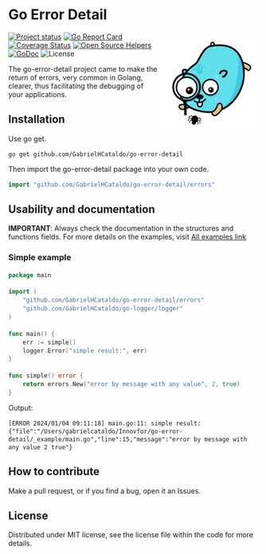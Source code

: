 Go Error Detail
=================
<!--suppress ALL -->
<img align="right" src="gopher-debug.png" alt="">

[![Project status](https://img.shields.io/badge/version-v1.0.0-vividgreen.svg)](https://github.com/GabrielHCataldo/go-error-detail/releases/tag/v1.0.5)
[![Go Report Card](https://goreportcard.com/badge/github.com/GabrielHCataldo/go-error-detail)](https://goreportcard.com/report/github.com/GabrielHCataldo/go-error-detail)
[![Coverage Status](https://coveralls.io/repos/GabrielHCataldo/go-error-detail/badge.svg?branch=main&service=github)](https://coveralls.io/github/GabrielHCataldo/go-error-detail?branch=main)
[![Open Source Helpers](https://www.codetriage.com/gabrielhcataldo/go-error-detail/badges/users.svg)](https://www.codetriage.com/gabrielhcataldo/go-error-detail)
[![GoDoc](https://godoc.org/github/GabrielHCataldo/go-error-detail?status.svg)](https://pkg.go.dev/github.com/GabrielHCataldo/go-error-detail/errors)
![License](https://img.shields.io/dub/l/vibe-d.svg)

[//]: # ([![build workflow]&#40;https://github.com/GabrielHCataldo/go-error-detail/actions/workflows/go.yml/badge.svg&#41;]&#40;https://github.com/GabrielHCataldo/go-error-detail/actions&#41;)

[//]: # ([![Source graph]&#40;https://sourcegraph.com/github.com/go-error-detail/errors/-/badge.svg&#41;]&#40;https://sourcegraph.com/github.com/go-error-detail/errors?badge&#41;)

[//]: # ([![TODOs]&#40;https://badgen.net/https/api.tickgit.com/badgen/github.com/GabrielHCataldo/go-error-detail/errors&#41;]&#40;https://www.tickgit.com/browse?repo=github.com/GabrielHCataldo/go-error-detail&#41;)

The go-error-detail project came to make the return of errors, very common in Golang, clearer, thus facilitating the 
debugging of your applications.

Installation
------------

Use go get.

	go get github.com/GabrielHCataldo/go-error-detail

Then import the go-error-detail package into your own code.

```go
import "github.com/GabrielHCataldo/go-error-detail/errors"
```

Usability and documentation
------------
**IMPORTANT**: Always check the documentation in the structures and functions fields.
For more details on the examples, visit [All examples link](https://github/GabrielHCataldo/go-error-detail/blob/main/_example/main)

### Simple example

```go
package main

import (
    "github.com/GabrielHCataldo/go-error-detail/errors"
    "github.com/GabrielHCataldo/go-logger/logger"
)

func main() {
    err := simple()
    logger.Error("simple result:", err)
}

func simple() error {
    return errors.New("error by message with any value", 2, true)
}
```

Output:

    [ERROR 2024/01/04 09:11:18] main.go:11: simple result: {"file":"/Users/gabrielcataldo/Innovfor/go-error-detail/_example/main.go","line":15,"message":"error by message with any value 2 true"}

How to contribute
------
Make a pull request, or if you find a bug, open it
an Issues.

License
-------
Distributed under MIT license, see the license file within the code for more details.